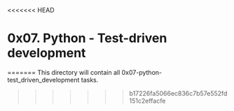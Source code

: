 <<<<<<< HEAD
# 0x07. Python - Test-driven development
=======
This directory will contain all 0x07-python-test_driven_development tasks.
>>>>>>> b17226fa5066ec836c7b57e552fd151c2effacfe
